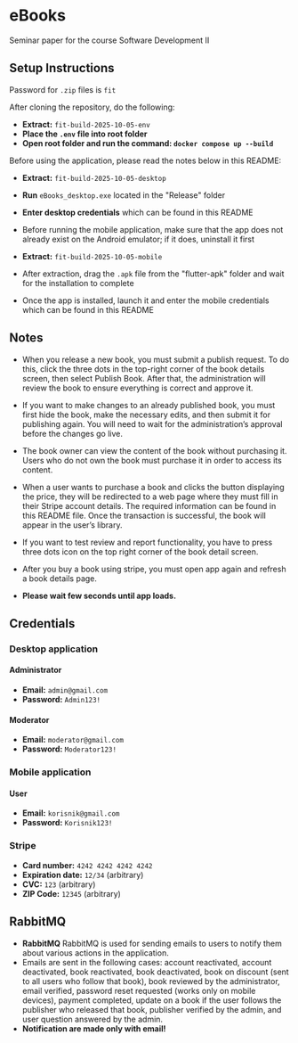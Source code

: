 # eBooks

Seminar paper for the course Software Development II

## Setup Instructions

Password for `.zip` files is `fit`

After cloning the repository, do the following:

- **Extract:** `fit-build-2025-10-05-env`
- **Place the `.env` file into root folder**
- **Open root folder and run the command: `docker compose up --build`**

Before using the application, please read the notes below in this README:

- **Extract:** `fit-build-2025-10-05-desktop`
- **Run** `eBooks_desktop.exe` located in the "Release" folder
- **Enter desktop credentials** which can be found in this README

- Before running the mobile application, make sure that the app does not already exist on the Android emulator; if it does, uninstall it first
- **Extract:** `fit-build-2025-10-05-mobile`
- After extraction, drag the `.apk` file from the "flutter-apk" folder and wait for the installation to complete
- Once the app is installed, launch it and enter the mobile credentials which can be found in this README

## Notes

- When you release a new book, you must submit a publish request. To do this, click the three dots in the top-right corner of the book details screen, then select Publish Book. After that, the administration will review the book to ensure everything is correct and approve it.

- If you want to make changes to an already published book, you must first hide the book, make the necessary edits, and then submit it for publishing again. You will need to wait for the administration’s approval before the changes go live.

- The book owner can view the content of the book without purchasing it. Users who do not own the book must purchase it in order to access its content.

- When a user wants to purchase a book and clicks the button displaying the price, they will be redirected to a web page where they must fill in their Stripe account details. The required information can be found in this README file. Once the transaction is successful, the book will appear in the user’s library.

- If you want to test review and report functionality, you have to press three dots icon on the top right corner of the book detail screen.

- After you buy a book using stripe, you must open app again and refresh a book details page.

- **Please wait few seconds until app loads.**

## Credentials

### Desktop application

#### Administrator

- **Email:** `admin@gmail.com`
- **Password:** `Admin123!`

#### Moderator

- **Email:** `moderator@gmail.com`
- **Password:** `Moderator123!`

### Mobile application

#### User

- **Email:** `korisnik@gmail.com`
- **Password:** `Korisnik123!`

### Stripe

- **Card number:** `4242 4242 4242 4242`
- **Expiration date:** `12/34` (arbitrary)
- **CVC:** `123` (arbitrary)
- **ZIP Code:** `12345` (arbitrary)

## RabbitMQ

- **RabbitMQ** RabbitMQ is used for sending emails to users to notify them about various actions in the application.
- Emails are sent in the following cases: account reactivated, account deactivated, book reactivated, book deactivated, book on discount (sent to all users who follow that book), book reviewed by the administrator, email verified, password reset requested (works only on mobile devices), payment completed, update on a book if the user follows the publisher who released that book, publisher verified by the admin, and user question answered by the admin.
- **Notification are made only with email!**
